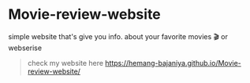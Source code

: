 # Movie-review-website
simple website that's give you info. about your favorite movies 🎬 or webserise
>check my website here https://hemang-bajaniya.github.io/Movie-review-website/
